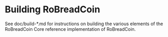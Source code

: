 Building RoBreadCoin
================

See doc/build-*.md for instructions on building the various
elements of the RoBreadCoin Core reference implementation of RoBreadCoin.
